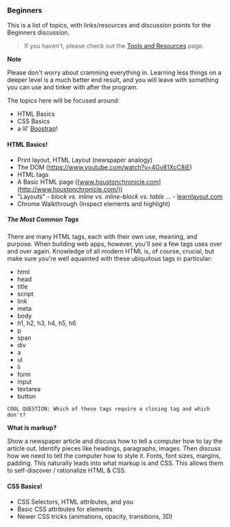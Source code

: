 ### Beginners

This is a list of topics, with links/resources and discussion points for the Beginners discussion.

> If you haven't, please check out the [Tools and Resources](/#/01-Tools-and-Resources--index.md) page.

**Note**

Please don't worry about cramming everything in. Learning less things on a deeper level is a much better end result, and you will leave with something you can use and tinker with after the program.

The topics here will be focused around:

- HTML Basics
- CSS Basics
- a lil' [Boostrap](http://getbootstrap.com/)!

#### HTML Basics!

- Print layout, HTML Layout (newspaper analogy)
- The DOM (https://www.youtube.com/watch?v=4Gv81XcC8iE)
- HTML tags
- A Basic HTML page ([www.houstonchronicle.com](http://www.houstonchronicle.com/))
- "Layouts" - _block vs. inline vs. inline-block vs. table ..._ - [learnlayout.com](http://learnlayout.com/)
- Chrome Walkthrough (Inspect elements and highlight)

##### The Most Common Tags

There are many HTML tags, each with their own use, meaning, and purpose. When building web apps, however, you'll see a few tags uses over and over again. Knowledge of all modern HTML is, of course, crucial, but make sure you're well aquainted with these ubiquitous tags in particular:

* html
* head
* title
* script
* link
* meta
* body
* h1, h2, h3, h4, h5, h6
* p
* span
* div
* a
* ul
* li
* form
* input
* textarea
* button

~~~
COOL QUESTION: Which of these tags require a closing tag and which don't?
~~~

**What is markup?**

Show a newspaper article and discuss how to tell a computer how to lay the article out. Identify pieces like headings, paragraphs, images. Then discuss how we need to tell the computer how to style it. Fonts, font sizes, margins, padding. This naturally leads into what markup is and CSS. This allows them to self-discover / rationalize HTML & CSS.

#### CSS Basics!

- CSS Selectors, HTML attributes, and you
- Basic CSS attributes for elements
- Newer CSS tricks (animations, opacity, transitions, 3D)
